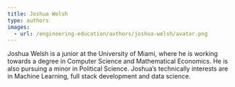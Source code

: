 ```yaml
---
title: Joshua Welsh
type: authors
images:
  - url: /engineering-education/authors/joshua-welsh/avatar.png 
---
```

Joshua Welsh is a junior at the University of Miami, where he is working towards a degree in Computer Science and Mathematical Economics. He is also pursuing a minor in Political Science. Joshua’s technically interests are in Machine Learning, full stack development and data science.  